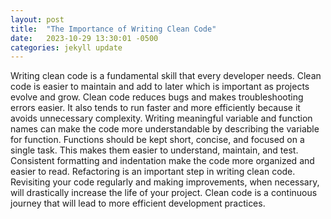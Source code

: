 ```yaml
---
layout: post
title:  "The Importance of Writing Clean Code"
date:   2023-10-29 13:30:01 -0500
categories: jekyll update
---
```

Writing clean code is a fundamental skill that every developer needs. Clean code is easier to maintain and add to later which is important as projects evolve and grow. Clean code reduces bugs and makes troubleshooting errors easier. It also tends to run faster and more efficiently because it avoids unnecessary complexity. Writing meaningful variable and function names can make the code more understandable by describing the variable for function. Functions should be kept short, concise, and focused on a single task. This makes them easier to understand, maintain, and test. Consistent formatting and indentation make the code more organized and easier to read. Refactoring is an important step in writing clean code. Revisiting your code regularly and making improvements, when necessary, will drastically increase the life of your project. Clean code is a continuous journey that will lead to more efficient development practices. 
